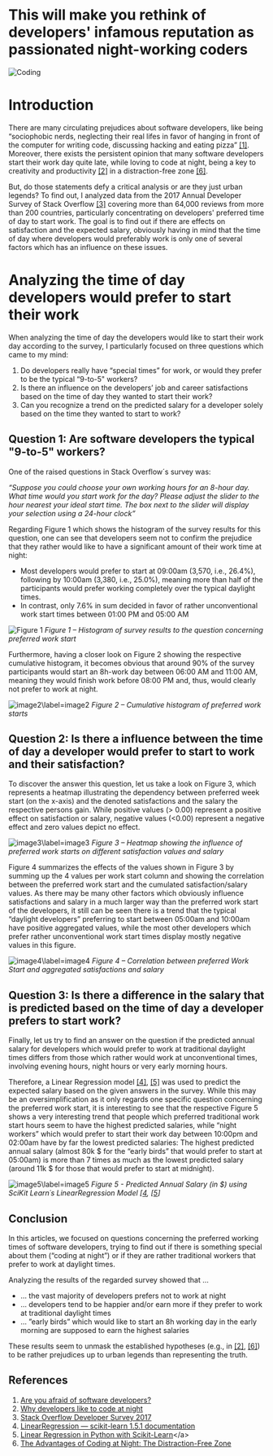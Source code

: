 # This will make you rethink of developers' infamous reputation as passionated night-working coders

![Coding](https://github.com/sschuhmi/sschuhmi.github.io/blob/main/_posts/img/coding-pic.jpg?raw=true)

# Introduction	

There are many circulating prejudices about software developers, like being “sociophobic nerds, neglecting their real lifes in favor of hanging in front of the computer for writing code, discussing hacking and eating pizza” [[1]](#ref1). Moreover, there exists the persistent opinion that many software developers start their work day quite late, while loving to code at night, being a key to creativity and productivity [[2]](#ref2) in a distraction-free zone [[6]](#ref6).

But, do those statements defy a critical analysis or are they just urban legends? To find out, I analyzed data from the 2017 Annual Developer Survey of Stack Overflow [[3]](#ref3) covering more than 64,000 reviews from more than 200 countries, particularly concentrating on developers' preferred  time of day to start work. The goal is to find out if there are effects on satisfaction and the expected salary, obviously having in mind that the time of day where developers would preferably work is only one of several factors which has an influence on these issues.

# Analyzing the time of day developers would prefer to start their work

When analyzing the time of day the developers would like to start their work day according to the survey, I particularly focused on three questions which came to my mind:
1.	Do developers really have “special times” for work, or would they prefer to be the typical “9-to-5" workers?
2.	Is there an influence on the developers’ job and career satisfactions based on the time of day they wanted to start their work?
3.	Can you recognize a trend on the predicted salary for a developer solely based on the time they wanted to start to work? 

## Question 1: Are software developers the typical "9-to-5" workers?

One of the raised questions in Stack Overflow´s survey was:

*“Suppose you could choose your own working hours for an 8-hour day. What time would you start work for the day? Please adjust the slider to the hour nearest your ideal start time. The box next to the slider will display your selection using a 24-hour clock”*

Regarding Figure 1 which shows the histogram of the survey results for this question, one can see that developers seem not to confirm the prejudice that they rather would like to have a significant amount of their work time at night:
-	Most developers would prefer to start at 09:00am (3,570, i.e., 26.4%), following by 10:00am (3,380, i.e., 25.0%), meaning more than half of the participants would prefer working completely over the typical daylight times.
-	In contrast, only 7.6% in sum decided in favor of rather unconventional work start times between 01:00 PM and 05:00 AM

![Figure 1](https://github.com/sschuhmi/sschuhmi.github.io/blob/main/_posts/img/WorkStart24_Distribution.png?raw=true)
*Figure 1 – Histogram of survey results to the question concerning preferred work start*

Furthermore, having a closer look on Figure 2 showing the respective cumulative histogram, it becomes obvious that around 90% of the survey participants would start an 8h-work day between 06:00 AM and 11:00 AM, meaning they would finish work before 08:00 PM and, thus, would clearly not prefer to work at night.

![image2\label=image2](https://github.com/sschuhmi/sschuhmi.github.io/blob/main/_posts/img/WorkStart24_Aggregation.png?raw=true)
*Figure 2 – Cumulative histogram of preferred work starts*

## Question 2: Is there a influence between the time of day a developer would prefer to start to work and their satisfaction?

To discover the answer this question, let us take a look on Figure 3, which represents a heatmap illustrating the dependency between preferred week start (on the x-axis) and the denoted satisfactions and the salary the respective persons gain. While positive values (> 0.00) represent a positive effect on satisfaction or salary, negative values (<0.00) represent a negative effect and zero values depict no effect.

![image3\label=image3](https://github.com/sschuhmi/sschuhmi.github.io/blob/main/_posts/img/CorrelationHeatMap_cropped.png?raw=true)
*Figure 3 – Heatmap showing the influence of preferred work starts on different satisfaction values and salary*

Figure 4 summarizes the effects of the values shown in Figure 3 by summing up the 4 values per work start column and showing the correlation between the preferred work start and the cumulated satisfaction/salary values. As there may be many other factors which obviously influence satisfactions and salary in a much larger way than the preferred work start of the developers, it still can be seen there is a trend that the typical “daylight developers” preferring to start between 05:00am and 10:00am have positive aggregated values, while the most other developers which prefer rather unconventional work start times display mostly negative values in this figure.

![image4\label=image4](https://github.com/sschuhmi/sschuhmi.github.io/blob/main/_posts/img/AggregatedCorrelations.png?raw=true)
*Figure 4 – Correlation between preferred Work Start and aggregated satisfactions and salary*

## Question 3: Is there a difference in the salary that is predicted based on the time of day a developer prefers to start work?

Finally, let us try to find an answer on the question if the predicted annual salary for developers which would prefer to work at traditional daylight times differs from those which rather would work at unconventional times, involving evening hours, night hours or very early morning hours. 

Therefore, a Linear Regression model [[4]](#ref4), [[5]](#ref5) was used to predict the expected salary based on the given answers in the survey. While this may be an oversimplification as it only regards one specific question concerning the preferred work start, it is interesting to see that the respective Figure 5 shows a very interesting trend that people which preferred traditional work start hours seem to have the highest predicted salaries, while “night workers” which would prefer to start their work day between 10:00pm and 02:00am have by far the lowest predicted salaries: The highest predicted annual salary (almost 80k $ for the “early birds” that would prefer to start at 05:00am) is more than 7 times as much as the lowest predicted salary (around 11k $ for those that would prefer to start at midnight).

![image5\label=image5](https://github.com/sschuhmi/sschuhmi.github.io/blob/main/_posts/img/WorkStart_PredictedSalaries.png?raw=true)
*Figure 5 - Predicted Annual Salary (in $) using SciKit Learn´s LinearRegression Model [[4](#ref4), [[5](#ref5)]*
## Conclusion 

In this articles, we focused on questions concerning the preferred working times of software developers, trying to find out if there is something special about them (“coding at night”) or if they are rather traditional workers that prefer to work at daylight times.

Analyzing the results of the regarded survey showed that …
-	… the vast majority of developers prefers not to work at night
-	… developers tend to be happier and/or earn more if they prefer to work at traditional daylight times
-	… ”early birds” which would like to start an 8h working day in the early morning are supposed to earn the highest salaries

These results seem to unmask the established hypotheses (e.g., in [[2]](#ref2), [[6]](#ref6)) to be rather prejudices up to urban legends than representing the truth.

## References

1. <a name="ref1">[Are you afraid of software developers?](https://ilnumerics.net/blog/are-you-afraid-of-software-developers/)</a>
2. <a name="ref2">[Why developers like to code at night](https://opensource.com/article/20/2/why-developers-code-night)</a>
3. <a name="ref3">[Stack Overflow Developer Survey 2017](https://survey.stackoverflow.co/2017)</a>
4. <a name="ref4">[LinearRegression — scikit-learn 1.5.1 documentation](https://scikit-learn.org/stable/modules/generated/sklearn.linear_model.LinearRegression.html)</a>
5. <a name="ref5">[Linear Regression in Python with Scikit-Learn](https://medium.com/analytics-vidhya/linear-regression-in-python-with-scikit-learn-e1bb8a059cd2#:~:text=With%20Scikit-Learn%20it%20is%20extremely%20straight%20forward%20to,machine%20learning%20library%20to%20train%20on%20your%20data.)</a>
6. <a name="ref6">[The Advantages of Coding at Night: The Distraction-Free Zone](https://www.lucidcoder.dev/the-advantages-of-coding-at-night)</a>
